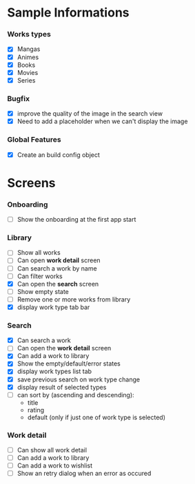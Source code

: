 # Sample Informations
### Works types
- [x] Mangas
- [x] Animes
- [x] Books
- [x] Movies
- [x] Series

### Bugfix
- [x] improve the quality of the image in the search view
- [x] Need to add a placeholder when we can't display the image

### Global Features
- [x] Create an build config object
 
# Screens
### Onboarding
- [ ] Show the onboarding at the first app start

### Library
- [ ] Show all works
- [ ] Can open **work detail** screen
- [ ] Can search a work by name
- [ ] Can filter works
- [x] Can open the **search** screen
- [ ] Show empty state
- [ ] Remove one or more works from library
- [x] display work type tab bar

### Search
- [x] Can search a work
- [ ] Can open the **work detail** screen
- [x] Can add a work to library
- [x] Show the empty/default/error states
- [x] display work types list tab
- [x] save previous search on work type change
- [x] display result of selected types
- [ ] can sort by (ascending and descending):
  - title
  - rating
  - default (only if just one of work type is selected)

### Work detail
- [ ] Can show all work detail
- [ ] Can add a work to library
- [ ] Can add a work to wishlist
- [ ] Show an retry dialog when an error as occured
